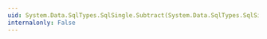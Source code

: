 ```yaml
---
uid: System.Data.SqlTypes.SqlSingle.Subtract(System.Data.SqlTypes.SqlSingle,System.Data.SqlTypes.SqlSingle)
internalonly: False
---
```

